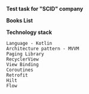 **Test task for "SCID" company**

**Books List**

**Technology stack**

    Language - Kotlin
    Architecture pattern - MVVM
    Paging Library
    RecyclerView
    View Binding
    Coroutines
    Retrofit
    Hilt
    Flow